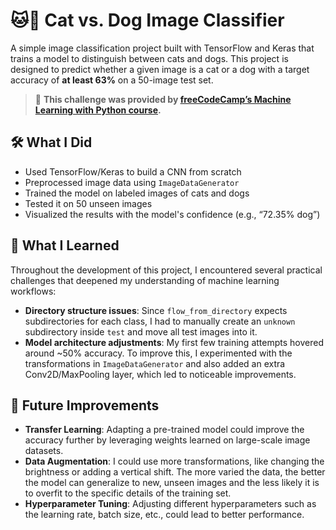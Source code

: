 # 🐱🐶 Cat vs. Dog Image Classifier

A simple image classification project built with TensorFlow and Keras that trains a model to distinguish between cats and dogs. This project is designed to predict whether a given image is a cat or a dog with a target accuracy of **at least 63%** on a 50-image test set.

> 🧠 **This challenge was provided by [freeCodeCamp’s Machine Learning with Python course](https://www.freecodecamp.org/learn/machine-learning-with-python/).**


## 🛠 What I Did

- Used TensorFlow/Keras to build a CNN from scratch
- Preprocessed image data using `ImageDataGenerator`
- Trained the model on labeled images of cats and dogs
- Tested it on 50 unseen images
- Visualized the results with the model's confidence (e.g., “72.35% dog”)

## 🤔 What I Learned

Throughout the development of this project, I encountered several practical challenges that deepened my understanding of machine learning workflows:

- **Directory structure issues**: Since `flow_from_directory` expects subdirectories for each class, I had to manually create an `unknown` subdirectory inside `test` and move all test images into it. 
- **Model architecture adjustments**: My first few training attempts hovered around ~50% accuracy. To improve this, I experimented with the transformations in `ImageDataGenerator` and also added an extra Conv2D/MaxPooling layer, which led to noticeable improvements.

## 🚀 Future Improvements

- **Transfer Learning**: Adapting a pre-trained model could improve the accuracy further by leveraging weights learned on large-scale image datasets.
- **Data Augmentation**: I could use more transformations, like changing the brightness or adding a vertical shift. The more varied the data, the better the model can generalize to new, unseen images and the less likely it is to overfit to the specific details of the training set.
- **Hyperparameter Tuning**: Adjusting different hyperparameters such as the learning rate, batch size, etc., could lead to better performance.





